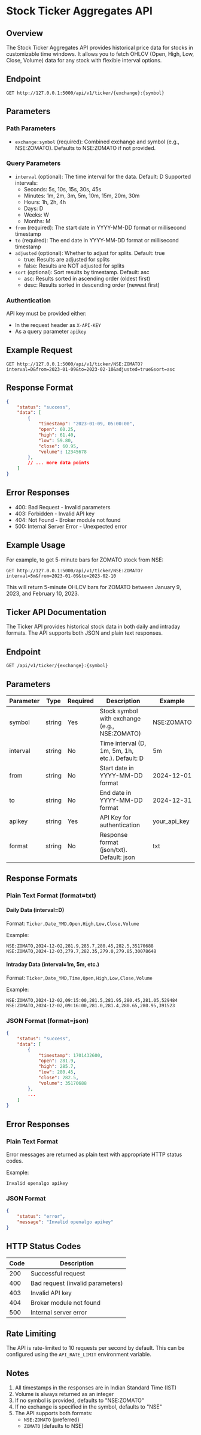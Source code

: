 # Stock Ticker Aggregates API

## Overview
The Stock Ticker Aggregates API provides historical price data for stocks in customizable time windows. It allows you to fetch OHLCV (Open, High, Low, Close, Volume) data for any stock with flexible interval options.

## Endpoint
```
GET http://127.0.0.1:5000/api/v1/ticker/{exchange}:{symbol}
```

## Parameters

### Path Parameters
- `exchange:symbol` (required): Combined exchange and symbol (e.g., NSE:ZOMATO). Defaults to NSE:ZOMATO if not provided.

### Query Parameters
- `interval` (optional): The time interval for the data. Default: D
  Supported intervals:
  - Seconds: 5s, 10s, 15s, 30s, 45s
  - Minutes: 1m, 2m, 3m, 5m, 10m, 15m, 20m, 30m
  - Hours: 1h, 2h, 4h
  - Days: D
  - Weeks: W
  - Months: M
- `from` (required): The start date in YYYY-MM-DD format or millisecond timestamp
- `to` (required): The end date in YYYY-MM-DD format or millisecond timestamp
- `adjusted` (optional): Whether to adjust for splits. Default: true
  - true: Results are adjusted for splits
  - false: Results are NOT adjusted for splits
- `sort` (optional): Sort results by timestamp. Default: asc
  - asc: Results sorted in ascending order (oldest first)
  - desc: Results sorted in descending order (newest first)

### Authentication
API key must be provided either:
- In the request header as `X-API-KEY`
- As a query parameter `apikey`

## Example Request
```
GET http://127.0.0.1:5000/api/v1/ticker/NSE:ZOMATO?interval=D&from=2023-01-09&to=2023-02-10&adjusted=true&sort=asc
```

## Response Format
```json
{
    "status": "success",
    "data": [
        {
            "timestamp": "2023-01-09, 05:00:00",
            "open": 60.25,
            "high": 61.40,
            "low": 59.80,
            "close": 60.95,
            "volume": 12345678
        },
        // ... more data points
    ]
}
```

## Error Responses
- 400: Bad Request - Invalid parameters
- 403: Forbidden - Invalid API key
- 404: Not Found - Broker module not found
- 500: Internal Server Error - Unexpected error

## Example Usage
For example, to get 5-minute bars for ZOMATO stock from NSE:
```
GET http://127.0.0.1:5000/api/v1/ticker/NSE:ZOMATO?interval=5m&from=2023-01-09&to=2023-02-10
```

This will return 5-minute OHLCV bars for ZOMATO between January 9, 2023, and February 10, 2023.

## Ticker API Documentation

The Ticker API provides historical stock data in both daily and intraday formats. The API supports both JSON and plain text responses.

## Endpoint

```
GET /api/v1/ticker/{exchange}:{symbol}
```

## Parameters

| Parameter | Type   | Required | Description                                      | Example     |
|-----------|--------|----------|--------------------------------------------------|-------------|
| symbol    | string | Yes      | Stock symbol with exchange (e.g., NSE:ZOMATO)    | NSE:ZOMATO  |
| interval  | string | No       | Time interval (D, 1m, 5m, 1h, etc.). Default: D  | 5m          |
| from      | string | No       | Start date in YYYY-MM-DD format                  | 2024-12-01  |
| to        | string | No       | End date in YYYY-MM-DD format                    | 2024-12-31  |
| apikey    | string | Yes      | API Key for authentication                       | your_api_key|
| format    | string | No       | Response format (json/txt). Default: json        | txt         |

## Response Formats

### Plain Text Format (format=txt)

#### Daily Data (interval=D)
Format: `Ticker,Date_YMD,Open,High,Low,Close,Volume`

Example:
```
NSE:ZOMATO,2024-12-02,281.9,285.7,280.45,282.5,35170688
NSE:ZOMATO,2024-12-03,279.7,282.35,279.0,279.85,30078648
```

#### Intraday Data (interval=1m, 5m, etc.)
Format: `Ticker,Date_YMD,Time,Open,High,Low,Close,Volume`

Example:
```
NSE:ZOMATO,2024-12-02,09:15:00,281.5,281.95,280.45,281.05,529484
NSE:ZOMATO,2024-12-02,09:16:00,281.0,281.4,280.65,280.95,391523
```

### JSON Format (format=json)

```json
{
    "status": "success",
    "data": [
        {
            "timestamp": 1701432600,
            "open": 281.9,
            "high": 285.7,
            "low": 280.45,
            "close": 282.5,
            "volume": 35170688
        },
        ...
    ]
}
```

## Error Responses

### Plain Text Format
Error messages are returned as plain text with appropriate HTTP status codes.

Example:
```
Invalid openalgo apikey
```

### JSON Format
```json
{
    "status": "error",
    "message": "Invalid openalgo apikey"
}
```

## HTTP Status Codes

| Code | Description                                           |
|------|-------------------------------------------------------|
| 200  | Successful request                                     |
| 400  | Bad request (invalid parameters)                       |
| 403  | Invalid API key                                        |
| 404  | Broker module not found                                |
| 500  | Internal server error                                  |

## Rate Limiting

The API is rate-limited to 10 requests per second by default. This can be configured using the `API_RATE_LIMIT` environment variable.

## Notes

1. All timestamps in the responses are in Indian Standard Time (IST)
2. Volume is always returned as an integer
3. If no symbol is provided, defaults to "NSE:ZOMATO"
4. If no exchange is specified in the symbol, defaults to "NSE"
5. The API supports both formats:
   - `NSE:ZOMATO` (preferred)
   - `ZOMATO` (defaults to NSE)
